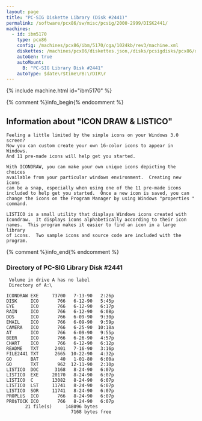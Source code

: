 ```yaml
---
layout: page
title: "PC-SIG Diskette Library (Disk #2441)"
permalink: /software/pcx86/sw/misc/pcsig/2000-2999/DISK2441/
machines:
  - id: ibm5170
    type: pcx86
    config: /machines/pcx86/ibm/5170/cga/1024kb/rev3/machine.xml
    diskettes: /machines/pcx86/diskettes.json,/disks/pcsigdisks/pcx86/diskettes.json
    autoGen: true
    autoMount:
      B: "PC-SIG Library Disk #2441"
    autoType: $date\r$time\rB:\rDIR\r
---
```


{% include machine.html id="ibm5170" %}

{% comment %}info_begin{% endcomment %}

## Information about "ICON DRAW & LISTICO"

    Feeling a little limited by the simple icons on your Windows 3.0 screen?
    Now you can custom create your own 16-color icons to appear in Windows.
    And 11 pre-made icons will help get you started.
    
    With ICONDRAW, you can make your own unique icons depicting the choices
    available from your particular windows environment.  Creating new icons
    can be a snap, especially when using one of the 11 pre-made icons
    included to help get you started.  Once a new icon is saved, you can
    change the icons on the Program Manager by using Windows "properties "
    command.
    
    LISTICO is a small utility that displays Windows icons created with
    Icondraw.  It displays icons alphabetically according to their icon
    names.  This program makes it easier to find an icon in a large library
    of icons.  Two sample icons and source code are included with the
    program.
{% comment %}info_end{% endcomment %}


### Directory of PC-SIG Library Disk #2441

     Volume in drive A has no label
     Directory of A:\

    ICONDRAW EXE     73700   7-13-90   2:26p
    DISK     ICO       766   6-12-90   5:45p
    EYE      ICO       766   6-12-90   6:17p
    RAIN     ICO       766   6-12-90   6:08p
    DOS      ICO       766   6-09-90   9:30p
    EMAIL    ICO       766   6-09-90   9:59p
    CAMERA   ICO       766   6-25-90  10:18a
    AT       ICO       766   6-09-90   9:55p
    BEER     ICO       766   6-26-90   4:57p
    CHART    ICO       766   6-12-90   6:12p
    README   TXT      2401   7-16-90   3:16p
    FILE2441 TXT      2665  10-22-90   4:32p
    GO       BAT        40   1-01-80   6:00a
    GO       TXT       962  12-11-90   2:10p
    LISTICO  DOC      3168   8-24-90   6:07p
    LISTICO  EXE     20170   8-24-90   6:07p
    LISTICO  C       13082   8-24-90   6:07p
    LISTICO  LST     11741   8-24-90   6:07p
    LISTICO  SOR     11741   8-24-90   6:07p
    PROPLUS  ICO       766   8-24-90   6:07p
    PRO$TOCK ICO       766   8-24-90   6:07p
           21 file(s)     148096 bytes
                            7168 bytes free
